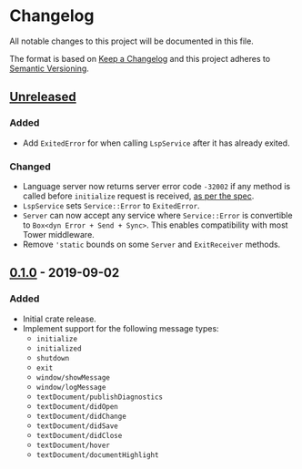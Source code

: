 # Changelog

All notable changes to this project will be documented in this file.

The format is based on [Keep a Changelog](http://keepachangelog.com/en/1.0.0/)
and this project adheres to [Semantic Versioning](http://semver.org/spec/v2.0.0.html).

## [Unreleased]

### Added

* Add `ExitedError` for when calling `LspService` after it has already exited.

### Changed

* Language server now returns server error code `-32002` if any method is called
  before `initialize` request is received, [as per the spec][init].
* `LspService` sets `Service::Error` to `ExitedError`.
* `Server` can now accept any service where `Service::Error` is convertible to
  `Box<dyn Error + Send + Sync>`. This enables compatibility with most Tower
  middleware.
* Remove `'static` bounds on some `Server` and `ExitReceiver` methods.

[init]: https://microsoft.github.io/language-server-protocol/specification#initialize

## [0.1.0] - 2019-09-02

### Added

* Initial crate release.
* Implement support for the following message types:
  * `initialize`
  * `initialized`
  * `shutdown`
  * `exit`
  * `window/showMessage`
  * `window/logMessage`
  * `textDocument/publishDiagnostics`
  * `textDocument/didOpen`
  * `textDocument/didChange`
  * `textDocument/didSave`
  * `textDocument/didClose`
  * `textDocument/hover`
  * `textDocument/documentHighlight`

[Unreleased]: https://github.com/ebkalderon/tower-lsp/compare/v0.1.0...HEAD
[0.1.0]: https://github.com/ebkalderon/tower-lsp/releases/tag/v0.1.0
